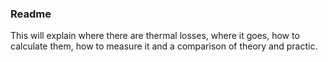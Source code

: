 ### Readme
This will explain where there are thermal losses, where it goes, how to calculate them, how to measure it and a comparison of theory and practic.

##
